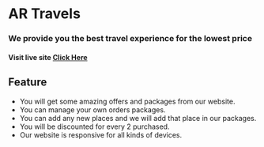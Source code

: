 # AR Travels

### We provide you the best travel experience for the lowest price
#### Visit live site [Click Here](https://ahsanur-rahman-assignment-11-client.netlify.app/)

## Feature
* You will get some amazing offers and packages from our website.
* You can manage your own orders packages.
* You can add any new places and we will add that place in our packages.
* You will be discounted for every 2 purchased.
* Our website is responsive for all kinds of devices. 